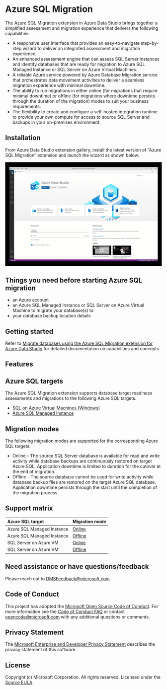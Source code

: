 # Azure SQL Migration
The Azure SQL Migration extension in Azure Data Studio brings together a simplified assessment and migration experience that delivers the following capabilities:
- A responsive user interface that provides an easy-to-navigate step-by-step wizard to deliver an integrated assessment and migration experience.
- An enhanced assessment engine that can assess SQL Server instances and identify databases that are ready for migration to Azure SQL Managed Instance or SQL Server on Azure Virtual Machines.
- A reliable Azure service powered by Azure Database Migration service that orchestrates data movement activities to deliver a seamless migration experience with minimal downtime.
- The ability to run migrations in either online (for migrations that require minimal downtime) or offline (for migrations where downtime persists through the duration of the migration) modes to suit your business requirements.
- The flexibility to create and configure a self-hosted integration runtime to provide your own compute for access to source SQL Server and backups in your on-premises environment.

## Installation
From Azure Data Studio extension gallery, install the latest version of “Azure SQL Migration” extension and launch the wizard as shown below.

![migration-animation](https://raw.githubusercontent.com/microsoft/azuredatastudio/main/extensions/sql-migration/images/ADSMigration.gif)


## Things you need before starting Azure SQL migration
- an Azure account
- an Azure SQL Managed Instance or SQL Server on Azure Virtual Machine to migrate your database(s) to
- your database backup location details

## Getting started
Refer to [Migrate databases using the Azure SQL Migration extension for Azure Data Studio](https://docs.microsoft.com/azure/dms/migration-using-azure-data-studio) for detailed documentation on capabilities and concepts.

## Features
## Azure SQL targets
The Azure SQL Migration extension supports database target readiness assessments and migrations to the following Azure SQL targets.
- [SQL on Azure Virtual Machines (Windows)](https://docs.microsoft.com/azure/azure-sql/virtual-machines/windows/sql-server-on-azure-vm-iaas-what-is-overview)
- [Azure SQL Managed Instance](https://docs.microsoft.com/azure/azure-sql/managed-instance/sql-managed-instance-paas-overview)


## Migration modes
The following migration modes are supported for the corresponding Azure SQL targets.
- Online - The source SQL Server database is available for read and write activity while database backups are continuously restored on target Azure SQL. Application downtime is limited to duration for the cutover at the end of migration.
- Offline - The source database cannot be used for write activity while database backup files are restored on the target Azure SQL database. Application downtime persists through the start until the completion of the migration process.

## Support matrix
Azure SQL target | Migration mode
| :--- | :---
Azure SQL Managed Instance | [Online](https://docs.microsoft.com/azure/dms/tutorial-sql-server-managed-instance-online-ads)
Azure SQL Managed Instance | [Offline](https://docs.microsoft.com/azure/dms/tutorial-sql-server-managed-instance-offline-ads)
SQL Server on Azure VM | [Online](https://docs.microsoft.com/azure/dms/tutorial-sql-server-azure-vm-online-ads)
SQL Server on Azure VM | [Offline](https://docs.microsoft.com/azure/dms/tutorial-sql-server-azure-vm-offline-ads)


## Need assistance or have questions/feedback
Please reach out to DMSFeedback@microsoft.com


## Code of Conduct
This project has adopted the [Microsoft Open Source Code of Conduct](https://opensource.microsoft.com/codeofconduct/). For more information see the [Code of Conduct FAQ](https://opensource.microsoft.com/codeofconduct/faq/) or contact [opencode@microsoft.com](mailto:opencode@microsoft.com) with any additional questions or comments.

## Privacy Statement
The [Microsoft Enterprise and Developer Privacy Statement](https://privacy.microsoft.com/privacystatement) describes the privacy statement of this software.

## License
Copyright (c) Microsoft Corporation. All rights reserved.
Licensed under the [Source EULA](https://raw.githubusercontent.com/Microsoft/azuredatastudio/main/LICENSE.txt).
